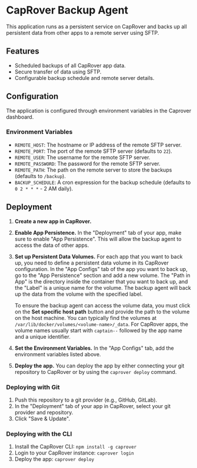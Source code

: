 # CapRover Backup Agent

This application runs as a persistent service on CapRover and backs up all persistent data from other apps to a remote server using SFTP.

## Features

- Scheduled backups of all CapRover app data.
- Secure transfer of data using SFTP.
- Configurable backup schedule and remote server details.

## Configuration

The application is configured through environment variables in the Caprover dashboard.

### Environment Variables

- `REMOTE_HOST`: The hostname or IP address of the remote SFTP server.
- `REMOTE_PORT`: The port of the remote SFTP server (defaults to `22`).
- `REMOTE_USER`: The username for the remote SFTP server.
- `REMOTE_PASSWORD`: The password for the remote SFTP server.
- `REMOTE_PATH`: The path on the remote server to store the backups (defaults to `/backup`).
- `BACKUP_SCHEDULE`: A cron expression for the backup schedule (defaults to `0 2 * * *` - 2 AM daily).

## Deployment

1.  **Create a new app in CapRover.**
2.  **Enable App Persistence.** In the "Deployment" tab of your app, make sure to enable "App Persistence". This will allow the backup agent to access the data of other apps.
3.  **Set up Persistent Data Volumes.** For each app that you want to back up, you need to define a persistent data volume in its CapRover configuration. In the "App Configs" tab of the app you want to back up, go to the "App Persistence" section and add a new volume. The "Path in App" is the directory inside the container that you want to back up, and the "Label" is a unique name for the volume. The backup agent will back up the data from the volume with the specified label.

    To ensure the backup agent can access the volume data, you must click on the **Set specific host path** button and provide the path to the volume on the host machine. You can typically find the volumes at `/var/lib/docker/volumes/<volume-name>/_data`. For CapRover apps, the volume names usually start with `captain--` followed by the app name and a unique identifier.

4.  **Set the Environment Variables.** In the "App Configs" tab, add the environment variables listed above.
5.  **Deploy the app.** You can deploy the app by either connecting your git repository to CapRover or by using the `caprover deploy` command.

### Deploying with Git

1.  Push this repository to a git provider (e.g., GitHub, GitLab).
2.  In the "Deployment" tab of your app in CapRover, select your git provider and repository.
3.  Click "Save & Update".

### Deploying with the CLI

1.  Install the CapRover CLI: `npm install -g caprover`
2.  Login to your CapRover instance: `caprover login`
3.  Deploy the app: `caprover deploy`
